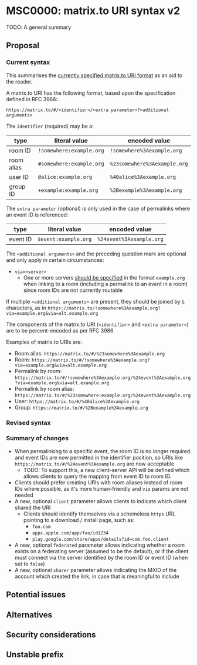 # MSC0000: matrix.to URI syntax v2

TODO: A general summary

## Proposal

### Current syntax

This summarises the [currently specified matrix.to URI
format](https://matrix.org/docs/spec/appendices#matrix-to-navigation) as an aid
to the reader.

A matrix.to URI has the following format, based upon the specification defined
in RFC 3986:

```
https://matrix.to/#/<identifier>/<extra parameter>?<additional arguments>
```

The `identifier` (required) may be a:

| type | literal value | encoded value |
| ---- | ------------- | ------------- |
| room ID | `!somewhere:example.org` | `!somewhere%3Aexample.org` |
| room alias | `#somewhere:example.org` | `%23somewhere%3Aexample.org` |
| user ID | `@alice:example.org` | `%40alice%3Aexample.org` |
| group ID | `+example:example.org` | `%2Bexample%3Aexample.org` |

The `extra parameter` (optional) is only used in the case of permalinks where an
event ID is referenced:

| type | literal value | encoded value |
| ---- | ------------- | ------------- |
| event ID | `$event:example.org` | `%24event%3Aexample.org` |

The ``<additional arguments>`` and the preceding question mark are optional and
only apply in certain circumstances:

* `via=<server>`
  * One or more servers [should be
    specified](https://matrix.org/docs/spec/appendices#routing) in the format
    `example.org` when linking to a room (including a permalink to an event in a
    room) since room IDs are not currently routable

If multiple ``<additional arguments>`` are present, they should be joined by `&`
characters, as in `https://matrix.to/!somewhere%3Aexample.org?via=example.org&via=alt.example.org`

The components of the matrix.to URI (``<identifier>`` and ``<extra parameter>``)
are to be percent-encoded as per RFC 3986.

Examples of matrix.to URIs are:

* Room alias: ``https://matrix.to/#/%23somewhere%3Aexample.org``
* Room: ``https://matrix.to/#/!somewhere%3Aexample.org?via=example.org&via=alt.example.org``
* Permalink by room: ``https://matrix.to/#/!somewhere%3Aexample.org/%24event%3Aexample.org?via=example.org&via=alt.example.org``
* Permalink by room alias: ``https://matrix.to/#/%23somewhere:example.org/%24event%3Aexample.org``
* User: ``https://matrix.to/#/%40alice%3Aexample.org``
* Group: ``https://matrix.to/#/%2Bexample%3Aexample.org``

### Revised syntax

### Summary of changes

* When permalinking to a specific event, the room ID is no longer required and
  event IDs are now permitted in the identifier position, so URIs like
  `https://matrix.to/#/%24event%3Aexample.org` are now acceptable
  * TODO: To support this, a new client-server API will be defined which
    allows clients to query the mapping from event ID to room ID.
* Clients should prefer creating URIs with room aliases instead of room IDs
  where possible, as it's more human-friendly and `via` params are not needed
* A new, optional `client` parameter allows clients to indicate
  which client shared the URI
    * Clients should identify themselves via a schemeless `https` URL pointing
      to a download / install page, such as:
      * `foo.com`
      * `apps.apple.com/app/foo/id1234`
      * `play.google.com/store/apps/details?id=com.foo.client`
* A new, optional `federated` parameter allows indicating whether a room exists
  on a federating server (assumed to be the default), or if the client must
  connect via the server identified by the room ID or event ID (when set to
  `false`)
* A new, optional `sharer` parameter allows indicating the MXID of the account
  which created the link, in case that is meaningful to include

## Potential issues

## Alternatives

## Security considerations

## Unstable prefix
